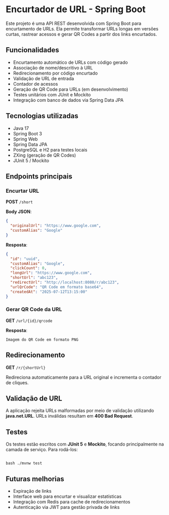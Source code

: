 # Encurtador de URL - Spring Boot

Este projeto é uma API REST desenvolvida com Spring Boot para encurtamento de URLs. Ela permite transformar URLs longas em versões curtas, rastrear acessos e gerar QR Codes a partir dos links encurtados.

## Funcionalidades

- Encurtamento automático de URLs com código gerado
- Associação de nome/descritivo à URL
- Redirecionamento por código encurtado
- Validação de URL de entrada
- Contador de acessos
- Geração de QR Code para URLs (em desenvolvimento)
- Testes unitários com JUnit e Mockito
- Integração com banco de dados via Spring Data JPA

## Tecnologias utilizadas

- Java 17
- Spring Boot 3
- Spring Web
- Spring Data JPA
- PostgreSQL e H2 para testes locais
- ZXing (geração de QR Codes)
- JUnit 5 / Mockito

## Endpoints principais

### Encurtar URL
**POST** `/short`

**Body JSON**:
```json
{
  "originalUrl": "https://www.google.com",
  "customAlias": "Google"
}
```
**Resposta**:

```json
{
  "id": "uuid",
  "customAlias": "Google",
  "clickCount": 0,
  "longUrl": "https://www.google.com",
  "shortUrl": "abc123",
  "redirectUrl": "http://localhost:8080/r/abc123",
  "urlQrCode": "QR Code em formato base64",
  "createdAt": "2025-07-12T13:15:00"
}
```

### Gerar QR Code da URL
**GET** `/url/{id}/qrcode`

**Resposta**:
```
Imagem do QR Code em formato PNG
```
## Redirecionamento
**GET** `/r/{shortUrl}`

Redireciona automaticamente para a URL original e incrementa o contador de cliques.

## Validação de URL

A aplicação rejeita URLs malformadas por meio de validação utilizando **java.net.URL**. URLs inválidas resultam em **400 Bad Request**.

## Testes

Os testes estão escritos com **JUnit 5** e **Mockito**, focando principalmente na camada de serviço. Para rodá-los:
```

bash ./mvnw test

```

## Futuras melhorias
- Expiração de links
- Interface web para encurtar e visualizar estatísticas
- Integração com Redis para cache de redirecionamentos
- Autenticação via JWT para gestão privada de links
